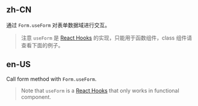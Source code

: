## zh-CN

通过 `Form.useForm` 对表单数据域进行交互。

> 注意 `useForm` 是 [React Hooks](https://reactjs.org/docs/hooks-intro.html) 的实现，只能用于函数组件，class 组件请查看下面的例子。

## en-US

Call form method with `Form.useForm`.

> Note that `useForm` is a [React Hooks](https://reactjs.org/docs/hooks-intro.html) that only works in functional component.
